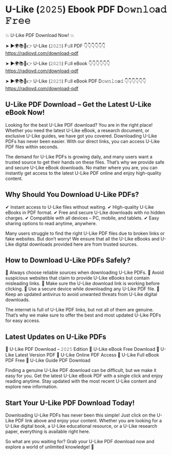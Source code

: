 # U-Like (𝟸𝟶𝟸𝟻) Ebook PDF D𝚘𝚠𝚗𝚕𝚘a𝚍 𝙵𝚛𝚎𝚎

💥 U-Like PDF Download Now! 💥

➤ ►🌍📚📱👉 U-Like (𝟸𝟶𝟸𝟻) F𝚞ll PDF 👇👇👇👇👇👇
https://radiovd.com/download-pdf

➤ ►🌍📚📱👉 U-Like (𝟸𝟶𝟸𝟻) F𝚞ll eBook 👇👇👇👇👇👇
https://radiovd.com/download-pdf

➤ ►🌍📚📱👉 U-Like (𝟸𝟶𝟸𝟻) F𝚞ll eBook PDF D𝚘𝚠𝚗𝚕𝚘a𝚍 👇👇👇👇👇👇
https://radiovd.com/download-pdf

## U-Like PDF Download – Get the Latest U-Like eBook Now!

Looking for the best U-Like PDF download? You are in the right place! Whether you need the latest U-Like eBook, a research document, or exclusive U-Like guides, we have got you covered. Downloading U-Like PDFs has never been easier. With our direct links, you can access U-Like PDF files within seconds.

The demand for U-Like PDFs is growing daily, and many users want a trusted source to get their hands on these files. That’s why we provide safe and secure U-Like eBook downloads. No matter where you are, you can instantly get access to the latest U-Like PDF online and enjoy high-quality content.

## Why Should You Download U-Like PDFs?

✔ Instant access to U-Like files without waiting.
✔ High-quality U-Like eBooks in PDF format.
✔ Free and secure U-Like downloads with no hidden charges.
✔ Compatible with all devices – PC, mobile, and tablets.
✔ Easy sharing options to read anytime, anywhere.

Many users struggle to find the right U-Like PDF files due to broken links or fake websites. But don’t worry! We ensure that all the U-Like eBooks and U-Like digital downloads provided here are from trusted sources.

## How to Download U-Like PDFs Safely?

📌 Always choose reliable sources when downloading U-Like PDFs.
📌 Avoid suspicious websites that claim to provide U-Like eBooks but contain misleading links.
📌 Make sure the U-Like download link is working before clicking.
📌 Use a secure device while downloading any U-Like PDF file.
📌 Keep an updated antivirus to avoid unwanted threats from U-Like digital downloads.

The internet is full of U-Like PDF links, but not all of them are genuine. That’s why we make sure to offer the best and most updated U-Like PDFs for easy access.

## Latest Updates on U-Like PDFs

🔹 U-Like PDF Download – 𝟸𝟶𝟸𝟻 Edition
🔹 U-Like eBook Free Download
🔹 U-Like Latest Version PDF
🔹 U-Like Online PDF Access
🔹 U-Like Full eBook PDF Free
🔹 U-Like Guide PDF Download

Finding a genuine U-Like PDF download can be difficult, but we make it easy for you. Get the latest U-Like eBook PDF with a single click and enjoy reading anytime. Stay updated with the most recent U-Like content and explore new information.

## Start Your U-Like PDF Download Today!

Downloading U-Like PDFs has never been this simple! Just click on the U-Like PDF link above and enjoy your content. Whether you are looking for a U-Like digital book, a U-Like educational resource, or a U-Like research paper, everything is available right here.

So what are you waiting for? Grab your U-Like PDF download now and explore a world of unlimited knowledge! 🚀